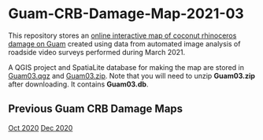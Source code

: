 # Guam-CRB-Damage-Map-2021-03

This repository stores an [online interactive map of coconut rhinoceros damage on Guam](https://aubreymoore.github.io/Guam-CRB-Damage-Map-2021-03) created using data from automated image analysis of roadside video surveys performed during March 2021.

A QGIS project and SpatiaLite database for making the map are stored in [Guam03.qgz](Guam03.qgz) and [Guam03.zip](Guam03.zip).
Note that you will need to unzip **Guam03.zip** after downloading. It contains **Guam03.db**.

## Previous Guam CRB Damage Maps

[Oct 2020](https://aubreymoore.github.io/Guam-CRB-damage-map-2020-10/)
[Dec 2020](https://aubreymoore.github.io/Guam-CRB-damage-map-2020-12/webmap/v1/)



